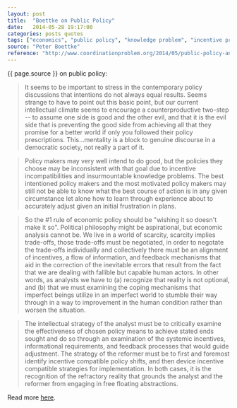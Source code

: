 ```yaml
---
layout: post
title:  "Boettke on Public Policy"
date:   2014-05-28 19:17:00
categories: posts quotes
tags: ["economics", "public policy", "knowledge problem", "incentive problem", "reality is not optional"]
source: "Peter Boettke"
reference: "http://www.coordinationproblem.org/2014/05/public-policy-and-refractory-reality.html"
---
```


{{ page.source }} on public policy:

> It seems to be important to stress in the contemporary policy discussions that intentions do not always equal results.  Seems strange to have to point out this basic point, but our current intellectual climate seems to encourage a counterproductive two-step -- to assume one side is good and the other evil, and that it is the evil side that is preventing the good side from achieving all that they promise for a better world if only you followed their policy prescriptions.  This...mentality is a block to genuine discourse in a democratic society, not really a part of it.

> Policy makers may very well intend to do good, but the policies they choose may be inconsistent with that goal due to incentive incompatibilities and insurmountable knowledge problems.  The best intentioned policy makers and the most motivated policy makers may still not be able to know what the best course of action is in any given circumstance let alone how to learn through experience about to accurately adjust given an initial frustration in plans.

> So the #1 rule of economic policy should be "wishing it so doesn't make it so".  Political philosophy might be aspirational, but economic analysis cannot be.  We live in a world of scarcity, scarcity implies trade-offs, those trade-offs must be negotiated, in order to negotate the trade-offs individually and collectively there must be an alignment of incentives, a flow of information, and feedback mechanisms that aid in the correction of the inevitable errors that result from the fact that we are dealing with fallible but capable human actors.  In other words, as analysts we have to (a) recognize that reality is not optional, and (b) that we must examining the coping mechanisms that imperfect beings utilize in an imperfect world to stumble their way through in a way to improvement in the human condition rather than worsen the situation.

> The intellectual strategy of the analyst must be to critically examine the effectiveness of chosen policy means to achieve stated ends sought and do so through an examination of the systemic incentives, informational requirements, and feedback processes that would guide adjustment.  The strategy of the reformer must be to first and foremost identify incentive compatible policy shifts, and then device incentive compatible strategies for implementation.  In both cases, it is the recognition of the refractory reality that grounds the analyst and the reformer from engaging in free floating abstractions.

Read more [here]({{page.reference}}).
